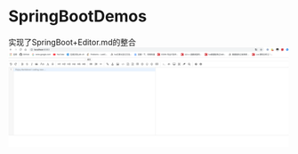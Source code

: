 # SpringBootDemos
实现了SpringBoot+Editor.md的整合
![成果图](https://github.com/raylrnd/SpringBoot_Editor/blob/master/src/main/resources/%E5%B1%8F%E5%B9%95%E5%BF%AB%E7%85%A7%202019-03-06%20%E4%B8%8B%E5%8D%889.10.09.png)
